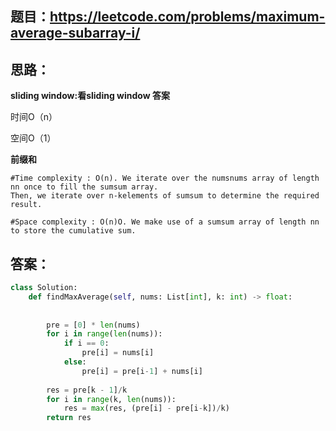 ## 题目：https://leetcode.com/problems/maximum-average-subarray-i/

## 思路：
**sliding window:看sliding window 答案**

时间O（n）

空间O（1）

**前缀和**
```
#Time complexity : O(n). We iterate over the numsnums array of length nn once to fill the sumsum array. 
Then, we iterate over n-kelements of sumsum to determine the required result.

#Space complexity : O(n)O. We make use of a sumsum array of length nn to store the cumulative sum.
```

## 答案：
```python
class Solution:
    def findMaxAverage(self, nums: List[int], k: int) -> float:
       
        
        pre = [0] * len(nums)
        for i in range(len(nums)):
            if i == 0:
                pre[i] = nums[i]
            else:
                pre[i] = pre[i-1] + nums[i]
                
        res = pre[k - 1]/k
        for i in range(k, len(nums)):
            res = max(res, (pre[i] - pre[i-k])/k)
        return res
        

```
